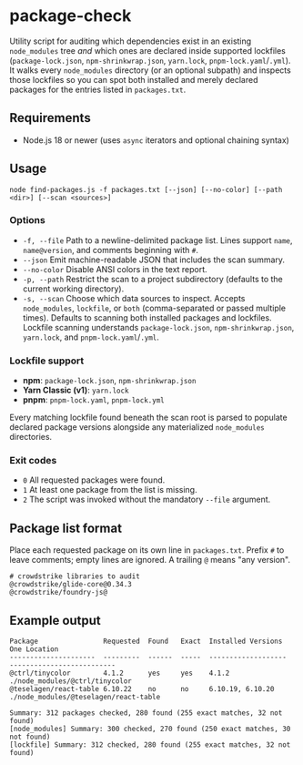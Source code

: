 # package-check

Utility script for auditing which dependencies exist in an existing `node_modules` tree *and* which ones are declared inside supported lockfiles (`package-lock.json`, `npm-shrinkwrap.json`, `yarn.lock`, `pnpm-lock.yaml`/`.yml`). It walks every `node_modules` directory (or an optional subpath) and inspects those lockfiles so you can spot both installed and merely declared packages for the entries listed in `packages.txt`.

## Requirements

- Node.js 18 or newer (uses `async` iterators and optional chaining syntax)

## Usage

```
node find-packages.js -f packages.txt [--json] [--no-color] [--path <dir>] [--scan <sources>]
```

### Options

- `-f, --file` Path to a newline-delimited package list. Lines support `name`, `name@version`, and comments beginning with `#`.
- `--json` Emit machine-readable JSON that includes the scan summary.
- `--no-color` Disable ANSI colors in the text report.
- `-p, --path` Restrict the scan to a project subdirectory (defaults to the current working directory).
- `-s, --scan` Choose which data sources to inspect. Accepts `node_modules`, `lockfile`, or `both` (comma-separated or passed multiple times). Defaults to scanning both installed packages and lockfiles. Lockfile scanning understands `package-lock.json`, `npm-shrinkwrap.json`, `yarn.lock`, and `pnpm-lock.yaml`/`.yml`.

### Lockfile support

- **npm**: `package-lock.json`, `npm-shrinkwrap.json`
- **Yarn Classic (v1)**: `yarn.lock`
- **pnpm**: `pnpm-lock.yaml`, `pnpm-lock.yml`

Every matching lockfile found beneath the scan root is parsed to populate declared package versions alongside any materialized `node_modules` directories.

### Exit codes

- `0` All requested packages were found.
- `1` At least one package from the list is missing.
- `2` The script was invoked without the mandatory `--file` argument.

## Package list format

Place each requested package on its own line in `packages.txt`. Prefix `#` to leave comments; empty lines are ignored. A trailing `@` means "any version".

```text
# crowdstrike libraries to audit
@crowdstrike/glide-core@0.34.3
@crowdstrike/foundry-js@
```

## Example output

```
Package                Requested  Found   Exact  Installed Versions   One Location
---------------------  ---------  ------  -----  -------------------  --------------------------
@ctrl/tinycolor        4.1.2      yes     yes    4.1.2                ./node_modules/@ctrl/tinycolor
@teselagen/react-table 6.10.22    no      no     6.10.19, 6.10.20     ./node_modules/@teselagen/react-table

Summary: 312 packages checked, 280 found (255 exact matches, 32 not found)
[node_modules] Summary: 300 checked, 270 found (250 exact matches, 30 not found)
[lockfile] Summary: 312 checked, 280 found (255 exact matches, 32 not found)
```
